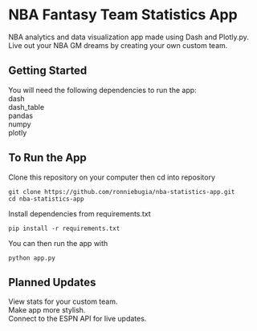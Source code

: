 # NBA Fantasy Team Statistics App
NBA analytics and data visualization app made using Dash and Plotly.py. Live out your NBA GM dreams by creating your own custom team.

## Getting Started
You will need the following dependencies to run the app: <br />
dash <br />
dash_table <br />
pandas <br />
numpy <br />
plotly 

## To Run the App
Clone this repository on your computer then cd into repository

```
git clone https://github.com/ronniebugia/nba-statistics-app.git
cd nba-statistics-app
```

Install dependencies from requirements.txt

```
pip install -r requirements.txt
```

You can then run the app with

```
python app.py
```

## Planned Updates
View stats for your custom team. <br />
Make app more stylish. <br />
Connect to the ESPN API for live updates.
